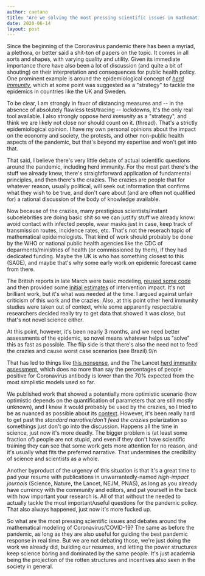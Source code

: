 ```yaml
---
author: caetano
title: "Are we solving the most pressing scientific issues in mathematical modeling of Coronavirus? (for the most part no, we are not)"
date: 2020-06-14
layout: post
---
```


Since the beginning of the Coronavirus pandemic there has been a myriad, a plethora, or better said a shit-ton of papers on the topic. It comes in all sorts and shapes, with varying quality and utility. Given its immediate importance there have also been a lot of discussion (and quite a bit of shouting) on their interpretation and consequences for public health policy. One prominent example is around the epidemiological concept of [_herd immunity_](https://twitter.com/ArisKatzourakis/status/1271209625157881857?s=20), which at some point was suggested as a "strategy" to tackle the epidemics in countries like the UK and Sweden.

To be clear, I am strongly in favor of distancing measures and -- in the absence of absolutely flawless test/tracing -- lockdowns, It's the only real tool available. I also strongly oppose _herd immunity_ as a "strategy", and think we are likely not close nor should count on it. (thread). That's a strictly epidemiological opinion. I have my own personal opinions about the impact on the economy and society, the protests, and other non-public health aspects of the pandemic, but that's beyond my expertise and won't get into that.

That said, I believe there's very little debate of actual scientific questions around the pandemic, including herd immunity. For the most part there's the stuff we already knew, there's straightforward application of fundamental principles, and then there's the crazies. The crazies are people that for whatever reason, usually political, will seek out information that confirms what they wish to be true, and don't care about (and are often not qualified for) a rational discussion of the body of knowledge available.

Now because of the crazies, many prestigious scientists/instant subcelebrities are doing basic shit so we can justify stuff we already know: avoid contact with infected people, wear masks just in case, keep track of transmission routes, incidence rates, etc. That's not the reserach topic of mathematical epideimologists. That kind of work should probably be done by the WHO or national public health agencies like the CDC of deparments/ministries of health (or commissioned by them), if they had dedicated funding. Maybe the UK is who has something closest to this (SAGE), and maybe that's why some early work on epidemic forecast came from there.

The British reports in late March were basic modeling, [reused some code](https://www.imperial.ac.uk/mrc-global-infectious-disease-analysis/covid-19/report-12-global-impact-covid-19/) and then provided some [initial estimates](https://www.imperial.ac.uk/mrc-global-infectious-disease-analysis/covid-19/report-13-europe-npi-impact/) of intervention impact. It's not brilliant work, but it's what was needed at the time. I argued against unfair criticism of this work and the crazies. Also, at this point other herd immunity studies were taken out of context, while some apparently respectable researchers decided really try to get data that showed it was close, but that's not novel science either.

At this point, however, it's been nearly 3 months, and we need better assessments of the epidemic, so novel means whatever helps us "solve" this as fast as possible. The flip side is that there's also the need not to feed the crazies and cause worst case scenarios (see Brazil) 9/n

That has led to things like [this nonsense](https://www.pnas.org/content/early/2020/06/10/2009637117), and the The Lancet [herd immunity assessment](https://www.thelancet.com/journals/lancet/article/PIIS0140-67362031357-X/fulltext), which does no more than say the percentages of people positive for Coronavirus antibody is lower than the 70% expected from the most simplistic models used so far.


We published work that showed a potentially more optimistic scenario (how optimistic depends on the quantification of parameters that are still mostly unknown), and I knew it would probably be used by the crazies, so I tried to be as nuanced as possible about its [context](https://twitter.com/caesoma/status/1257762721317224448?s=20). However, it's been really hard to get past the _standard narrative/don't feed the crazies_ polarization so somethings just don't go into the discussion. Happens all the time in science, just now it's more deadly. The bigger problem is (at least some fraction of) people are not stupid, and even if they don't have scientific training they can see that some work gets more attention for no reason, and it's usually what fits the preferred narrative. That undermines the credibility of science and scientists as a whole.

Another byproduct of the urgency of this situation is that it's a great time to pad your resume with publications in unwarrantedly-named _high-impact journals_ (Science, Nature, the Lancet, NEJM, PNAS), as long as you already have currency with the community and editors, and pat yourself in the back with how important your research is. All of that without the needed to actually tackle the most important/useful questions for the pandemic policy. That also always happened, just now it's more fucked up.

So what are the most pressing scientific issues and debates around the mathematical modeling of Coronavirus/COVID-19? The same as before the pandemic, as long as they are also useful for guiding the best pandemic response in real time. But we are not debating those, we're just doing the work we already did, building our resumes, and letting the power structures keep science boring and dominated by the same people. It's just academia being the
projection of the rotten structures and incentives also seen in the society in general.

<!-- [//]: # (comment) -->
<!-- `-- caetano, {{ page.date | date: "%Y-%m-%d" }}` -->
